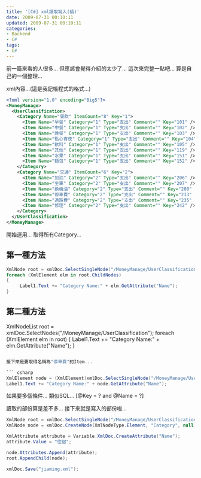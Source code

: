 ```yaml
---
title: '[C#] xml讀取寫入(續)'
date: 2009-07-31 00:10:11
updated: 2009-07-31 00:10:11
categories:
- Backend
- C#
tags:
- C#
---
```

前一篇來看的人很多...
但應該會覺得介紹的太少了...
這次來完整一點吧...
算是自己的一個整理...

<!--more-->

xml內容...(這是我記帳程式的格式...)

``` xml
<?xml version="1.0" encoding="Big5"?>
<MoneyManage>
  <UserClassification>
    <Category Name="餐飲" ItemCount="8" Key="1">
      <Item Name="早餐" Category="1" Type="支出" Comment="" Key="101" />
      <Item Name="中餐" Category="1" Type="支出" Comment="" Key="102" />
      <Item Name="晚餐" Category="1" Type="支出" Comment="" Key="103" />
      <Item Name="點心宵夜" Category="1" Type="支出" Comment="" Key="104" />
      <Item Name="飲料" Category="1" Type="支出" Comment="" Key="105" />
      <Item Name="其他" Category="1" Type="支出" Comment="" Key="119" />
      <Item Name="水果" Category="1" Type="支出" Comment="" Key="151" />
      <Item Name="麵包" Category="1" Type="支出" Comment="" Key="152" />
    </Category>
    <Category Name="交通" ItemCount="6" Key="2">
      <Item Name="加油" Category="2" Type="支出" Comment="" Key="206" />
      <Item Name="坐車" Category="2" Type="支出" Comment="" Key="207" />
      <Item Name="換機油" Category="2" Type="支出" Comment="" Key="208" />
      <Item Name="停車費" Category="2" Type="支出" Comment="" Key="233" />
      <Item Name="過路費" Category="2" Type="支出" Comment="" Key="235" />
      <Item Name="修理" Category="2" Type="支出" Comment="" Key="242" />
    </Category>
  </UserClassification>
</MoneyManage>
```

開始運用...
取得所有Category...

## 第一種方法
``` csharp
XmlNode root = xmlDoc.SelectSingleNode("/MoneyManage/UserClassification");
foreach (XmlElement elm in root.ChildNodes)
{
     Label1.Text += "Category Name:" + elm.GetAttribute("Name");
}
```


## 第二種方法
XmlNodeList root = xmlDoc.SelectNodes("/MoneyManage/UserClassification");
foreach (XmlElement elm in root)
{
     Label1.Text += "Category Name:" + elm.GetAttribute("Name");
}
```csharp

接下來是要取得名稱為"停車費"的Item...

​``` csharp
XmlElement node = (XmlElement)xmlDoc.SelectSingleNode("/MoneyManage/UserClassification/Category/Item[@Name=\"停車費\"]");
Label1.Text += "Category Name:" + node.GetAttribute("Name");
```

如果要多個條件...
類似SQL...
[@Key = ? and @Name = ?]

讀取的部份算是差不多...
接下來就是寫入的部份啦...

``` csharp
XmlNode root = xmlDoc.SelectSingleNode("/MoneyManage/UserClassification");
XmlNode node = xmlDoc.CreateNode(XmlNodeType.Element, "Category", null);

XmlAttribute attribute = Variable.XmlDoc.CreateAttribute("Name");
attribute.Value = "住宿";

node.Attributes.Append(attribute);
root.AppendChild(node);

xmlDoc.Save("jiaming.xml");
```